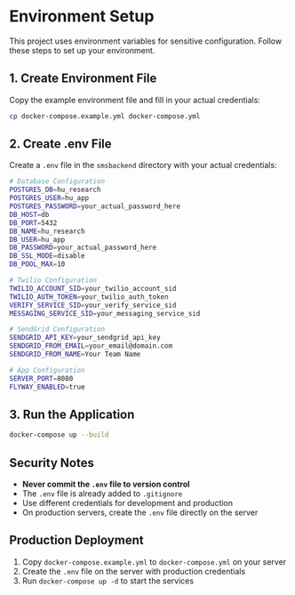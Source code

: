 # Environment Setup

This project uses environment variables for sensitive configuration. Follow these steps to set up your environment.

## 1. Create Environment File

Copy the example environment file and fill in your actual credentials:

```bash
cp docker-compose.example.yml docker-compose.yml
```

## 2. Create .env File

Create a `.env` file in the `smsbackend` directory with your actual credentials:

```bash
# Database Configuration
POSTGRES_DB=hu_research
POSTGRES_USER=hu_app
POSTGRES_PASSWORD=your_actual_password_here
DB_HOST=db
DB_PORT=5432
DB_NAME=hu_research
DB_USER=hu_app
DB_PASSWORD=your_actual_password_here
DB_SSL_MODE=disable
DB_POOL_MAX=10

# Twilio Configuration
TWILIO_ACCOUNT_SID=your_twilio_account_sid
TWILIO_AUTH_TOKEN=your_twilio_auth_token
VERIFY_SERVICE_SID=your_verify_service_sid
MESSAGING_SERVICE_SID=your_messaging_service_sid

# SendGrid Configuration
SENDGRID_API_KEY=your_sendgrid_api_key
SENDGRID_FROM_EMAIL=your_email@domain.com
SENDGRID_FROM_NAME=Your Team Name

# App Configuration
SERVER_PORT=8080
FLYWAY_ENABLED=true
```

## 3. Run the Application

```bash
docker-compose up --build
```

## Security Notes

- **Never commit the `.env` file to version control**
- The `.env` file is already added to `.gitignore`
- Use different credentials for development and production
- On production servers, create the `.env` file directly on the server

## Production Deployment

1. Copy `docker-compose.example.yml` to `docker-compose.yml` on your server
2. Create the `.env` file on the server with production credentials
3. Run `docker-compose up -d` to start the services
